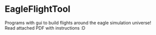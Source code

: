 # EagleFlightTool

Programs with gui to build flights around the eagle simulation universe!
Read attached PDF with instructions
:D
